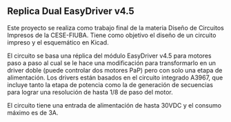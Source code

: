 ## Replica Dual EasyDriver v4.5

Este proyecto se realiza como trabajo final de la materia Diseño de Circuitos Impresos de la CESE-FIUBA.
Tiene como objetivo el diseño de un circuito impreso y el esquemático en Kicad.

El circuito se basa una réplica del módulo EasyDriver v4.5 para motores paso a paso al cual se le hace una modificación para transformarlo en un driver doble (puede controlar dos motores PaP) pero con solo una etapa de alimentación. 
Los drivers están basados en el circuito integrado A3967, que incluye tanto la etapa de potencia como la de generación de secuencias para lograr una resolución de hasta 1/8 de paso del motor.

El circuito tiene una entrada de alimentación de hasta 30VDC y el consumo máximo es de 3A.






